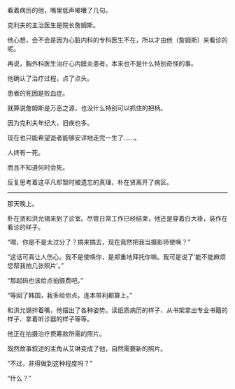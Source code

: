 看着病历的他，嘴里低声嘟囔了几句。

克利夫的主治医生是院长詹姆斯。

他心想，会不会是因为心脏内科的专科医生不在，所以才由他（詹姆斯）来看诊的呢。

再说，胸外科医生治疗心内膜炎患者，本来也不是什么特别奇怪的事。

他确认了治疗过程，点了点头。

患者的死因是败血症。

就算说詹姆斯是万恶之源，也没什么特别可以抓住的把柄。

因为克利夫年纪大，旧疾也多。

现在也只能希望逝者能够安详地走完一生了……。

人终有一死。

而且不知道何时会死。

反复思考着这平凡却暂时被遗忘的真理，朴在贤离开了病区。

* * *

那天晚上。

朴在贤和洪允锡来到了诊室。尽管日常工作已经结束，他还是穿着白大褂，装作在看诊的样子。

“喂，你是不是太过分了？搞来搞去，现在竟然把我当摄影师使唤？”

“这话可真让人伤心。我不是使唤你，是郑重地拜托你嘛。我可是说了‘能不能麻烦您帮我拍几张照片’。”

“那起码也该给点拍摄费吧。”

“等回了韩国，我多给你点。连本带利都算上。”

和洪允锡拌着嘴，他摆出了各种姿势。读纸质病历的样子、从书架拿出专业书籍的样子、拿着听诊器的样子等等。

他正在拍摄治疗费筹款所需的照片。

既然故事叙述的主角从艾琳变成了他，自然需要新的照片。

“不过，非得做到这种程度吗？”

“什么？”
